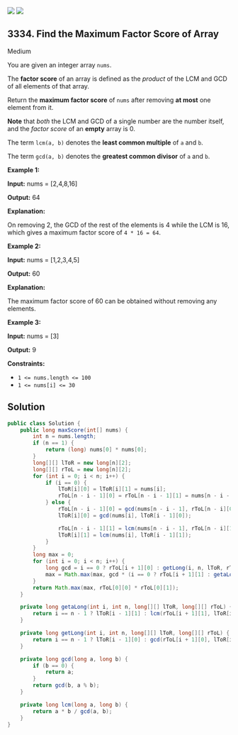 [![](https://img.shields.io/github/stars/javadev/LeetCode-in-Java?label=Stars&style=flat-square)](https://github.com/javadev/LeetCode-in-Java)
[![](https://img.shields.io/github/forks/javadev/LeetCode-in-Java?label=Fork%20me%20on%20GitHub%20&style=flat-square)](https://github.com/javadev/LeetCode-in-Java/fork)

## 3334\. Find the Maximum Factor Score of Array

Medium

You are given an integer array `nums`.

The **factor score** of an array is defined as the _product_ of the LCM and GCD of all elements of that array.

Return the **maximum factor score** of `nums` after removing **at most** one element from it.

**Note** that _both_ the LCM and GCD of a single number are the number itself, and the _factor score_ of an **empty** array is 0.

The term `lcm(a, b)` denotes the **least common multiple** of `a` and `b`.

The term `gcd(a, b)` denotes the **greatest common divisor** of `a` and `b`.

**Example 1:**

**Input:** nums = [2,4,8,16]

**Output:** 64

**Explanation:**

On removing 2, the GCD of the rest of the elements is 4 while the LCM is 16, which gives a maximum factor score of `4 * 16 = 64`.

**Example 2:**

**Input:** nums = [1,2,3,4,5]

**Output:** 60

**Explanation:**

The maximum factor score of 60 can be obtained without removing any elements.

**Example 3:**

**Input:** nums = [3]

**Output:** 9

**Constraints:**

*   `1 <= nums.length <= 100`
*   `1 <= nums[i] <= 30`

## Solution

```java
public class Solution {
    public long maxScore(int[] nums) {
        int n = nums.length;
        if (n == 1) {
            return (long) nums[0] * nums[0];
        }
        long[][] lToR = new long[n][2];
        long[][] rToL = new long[n][2];
        for (int i = 0; i < n; i++) {
            if (i == 0) {
                lToR[i][0] = lToR[i][1] = nums[i];
                rToL[n - i - 1][0] = rToL[n - i - 1][1] = nums[n - i - 1];
            } else {
                rToL[n - i - 1][0] = gcd(nums[n - i - 1], rToL[n - i][0]);
                lToR[i][0] = gcd(nums[i], lToR[i - 1][0]);

                rToL[n - i - 1][1] = lcm(nums[n - i - 1], rToL[n - i][1]);
                lToR[i][1] = lcm(nums[i], lToR[i - 1][1]);
            }
        }
        long max = 0;
        for (int i = 0; i < n; i++) {
            long gcd = i == 0 ? rToL[i + 1][0] : getLong(i, n, lToR, rToL);
            max = Math.max(max, gcd * (i == 0 ? rToL[i + 1][1] : getaLong(i, n, lToR, rToL)));
        }
        return Math.max(max, rToL[0][0] * rToL[0][1]);
    }

    private long getaLong(int i, int n, long[][] lToR, long[][] rToL) {
        return i == n - 1 ? lToR[i - 1][1] : lcm(rToL[i + 1][1], lToR[i - 1][1]);
    }

    private long getLong(int i, int n, long[][] lToR, long[][] rToL) {
        return i == n - 1 ? lToR[i - 1][0] : gcd(rToL[i + 1][0], lToR[i - 1][0]);
    }

    private long gcd(long a, long b) {
        if (b == 0) {
            return a;
        }
        return gcd(b, a % b);
    }

    private long lcm(long a, long b) {
        return a * b / gcd(a, b);
    }
}
```